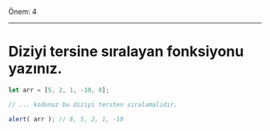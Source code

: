 Önem: 4

---

# Diziyi tersine sıralayan fonksiyonu yazınız.

```js
let arr = [5, 2, 1, -10, 8];

// ... kodunuz bu diziyi tersten sıralamalıdır.

alert( arr ); // 8, 5, 2, 1, -10
```

